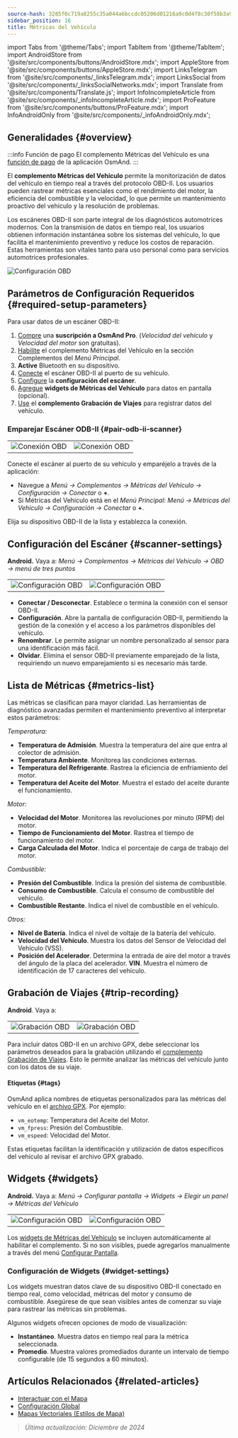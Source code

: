 ```yaml
---
source-hash: 3285f0c719a8255c35a044a6bccdc05206d01216a9c0d4f8c30f58b3a9122f36
sidebar_position: 16
title: Métricas del Vehículo
---
```

import Tabs from '@theme/Tabs';
import TabItem from '@theme/TabItem';
import AndroidStore from '@site/src/components/buttons/AndroidStore.mdx';
import AppleStore from '@site/src/components/buttons/AppleStore.mdx';
import LinksTelegram from '@site/src/components/_linksTelegram.mdx';
import LinksSocial from '@site/src/components/_linksSocialNetworks.mdx';
import Translate from '@site/src/components/Translate.js';
import InfoIncompleteArticle from '@site/src/components/_infoIncompleteArticle.mdx';
import ProFeature from '@site/src/components/buttons/ProFeature.mdx';
import InfoAndroidOnly from '@site/src/components/_infoAndroidOnly.mdx';


<InfoIncompleteArticle/>

<InfoAndroidOnly/>

## Generalidades {#overview}

:::info Función de pago
El complemento Métricas del Vehículo es una [función de pago](../purchases/index.md) de la aplicación OsmAnd.
:::

El **complemento Métricas del Vehículo** permite la monitorización de datos del vehículo en tiempo real a través del protocolo OBD-II. Los usuarios pueden rastrear métricas esenciales como el rendimiento del motor, la eficiencia del combustible y la velocidad, lo que permite un mantenimiento proactivo del vehículo y la resolución de problemas.

Los escáneres OBD-II son parte integral de los diagnósticos automotrices modernos. Con la transmisión de datos en tiempo real, los usuarios obtienen información instantánea sobre los sistemas del vehículo, lo que facilita el mantenimiento preventivo y reduce los costos de reparación. Estas herramientas son vitales tanto para uso personal como para servicios automotrices profesionales.

<Tabs groupId="operating-systems" queryString="current-os">

<TabItem value="android" label="Android">

![Configuración OBD](@site/static/img/plugins/obd/obd_overview_2.png)

</TabItem>

</Tabs>


## Parámetros de Configuración Requeridos {#required-setup-parameters}

Para usar datos de un escáner OBD-II:

1. [Compre](../purchases/) una **suscripción a OsmAnd Pro**. (*Velocidad del vehículo* y *Velocidad del motor* son gratuitas).
2. [Habilite](../plugins/index.md#enable--disable) el complemento Métricas del Vehículo en la sección Complementos del *Menú Principal*.
3. **Active** Bluetooth en su dispositivo.
4. [Conecte](#pair-odb-ii-scanner) el escáner OBD-II al puerto de su vehículo.
5. [Configure](#scanner-settings) la **configuración del escáner**.
6. [Agregue](#widgets) **widgets de Métricas del Vehículo** para datos en pantalla (opcional).
7. [Use](#trip-recording) el **complemento Grabación de Viajes** para registrar datos del vehículo.


### Emparejar Escáner ODB-II {#pair-odb-ii-scanner}

| | |
|--|--|
|![Conexión OBD](@site/static/img/plugins/obd/obd_connect.png)|![Conexión OBD](@site/static/img/plugins/obd/obd_connect_2.png)|

Conecte el escáner al puerto de su vehículo y emparéjelo a través de la aplicación:

- Navegue a *Menú → Complementos → Métricas del Vehículo → Configuración → Conectar* o **+**.
- Si Métricas del Vehículo está en el *Menú Principal*: *Menú → Métricas del Vehículo → Configuración → Conectar* o **+**.

Elija su dispositivo OBD-II de la lista y establezca la conexión.


## Configuración del Escáner {#scanner-settings}

**Android.** Vaya a: *Menú → Complementos → Métricas del Vehículo → OBD → menú de tres puntos*

| | |
|--|--|
|![Configuración OBD](@site/static/img/plugins/obd/obd_settings.png)|![Configuración OBD](@site/static/img/plugins/obd/obd_settings_1.png)|

- **Conectar / Desconectar**. Establece o termina la conexión con el sensor OBD-II.
- **Configuración**. Abre la pantalla de configuración OBD-II, permitiendo la gestión de la conexión y el acceso a los parámetros disponibles del vehículo.
- **Renombrar**. Le permite asignar un nombre personalizado al sensor para una identificación más fácil.
- **Olvidar**. Elimina el sensor OBD-II previamente emparejado de la lista, requiriendo un nuevo emparejamiento si es necesario más tarde.


## Lista de Métricas {#metrics-list}

Las métricas se clasifican para mayor claridad. Las herramientas de diagnóstico avanzadas permiten el mantenimiento preventivo al interpretar estos parámetros:

*Temperatura:*

- **Temperatura de Admisión**. Muestra la temperatura del aire que entra al colector de admisión.
- **Temperatura Ambiente**. Monitorea las condiciones externas.
- **Temperatura del Refrigerante**. Rastrea la eficiencia de enfriamiento del motor.
- **Temperatura del Aceite del Motor**. Muestra el estado del aceite durante el funcionamiento.

*Motor:*

- **Velocidad del Motor**. Monitorea las revoluciones por minuto (RPM) del motor.
- **Tiempo de Funcionamiento del Motor**. Rastrea el tiempo de funcionamiento del motor.
- **Carga Calculada del Motor**. Indica el porcentaje de carga de trabajo del motor.

*Combustible:*

- **Presión del Combustible**. Indica la presión del sistema de combustible.
- **Consumo de Combustible**. Calcula el consumo de combustible del vehículo.
- **Combustible Restante**. Indica el nivel de combustible en el vehículo.

*Otros:*

- **Nivel de Batería**. Indica el nivel de voltaje de la batería del vehículo.
- **Velocidad del Vehículo**. Muestra los datos del Sensor de Velocidad del Vehículo (VSS).
- **Posición del Acelerador**. Determina la entrada de aire del motor a través del ángulo de la placa del acelerador.
  **VIN**. Muestra el número de identificación de 17 caracteres del vehículo.


## Grabación de Viajes {#trip-recording}

**Android**. Vaya a: *<Translate android="true" ids="shared_string_menu,plugins_menu_group,record_plugin_name,shared_string_settings,data_settings,record_obd_data"/>*

| | |
|--|--|
|![Grabación OBD](@site/static/img/plugins/obd/obd_recording.png)| ![Grabación OBD](@site/static/img/plugins/obd/obd_recording_1.png)|

Para incluir datos OBD-II en un archivo GPX, debe seleccionar los parámetros deseados para la grabación utilizando el [complemento Grabación de Viajes](../plugins/trip-recording.md#recording-settings). Esto le permite analizar las métricas del vehículo junto con los datos de su viaje.

#### Etiquetas {#tags}

OsmAnd aplica nombres de etiquetas personalizados para las métricas del vehículo en el [archivo GPX](../plugins/trip-recording.md#recorded-gpx-file). Por ejemplo:

- `vm_eotemp`: Temperatura del Aceite del Motor.
- `vm_fpress`: Presión del Combustible.
- `vm_espeed`: Velocidad del Motor.

Estas etiquetas facilitan la identificación y utilización de datos específicos del vehículo al revisar el archivo GPX grabado.


## Widgets {#widgets}

**Android.** Vaya a: *Menú → Configurar pantalla → Widgets → Elegir un panel → Métricas del Vehículo*

| | |
|--|--|
|![Configuración OBD](@site/static/img/plugins/obd/obd_widget_1.png)| ![Configuración OBD](@site/static/img/plugins/obd/obd_widget.png)|

Los [widgets de Métricas del Vehículo](../widgets/info-widgets.md#vehicle-metrics-widgets) se incluyen automáticamente al habilitar el complemento. Si no son visibles, puede agregarlos manualmente a través del menú [Configurar Pantalla](../widgets/configure-screen.md).

### Configuración de Widgets {#widget-settings}

Los widgets muestran datos clave de su dispositivo OBD-II conectado en tiempo real, como velocidad, métricas del motor y consumo de combustible. Asegúrese de que sean visibles antes de comenzar su viaje para rastrear las métricas sin problemas.

Algunos widgets ofrecen opciones de modo de visualización:

- **Instantáneo**. Muestra datos en tiempo real para la métrica seleccionada.
- **Promedio**. Muestra valores promediados durante un intervalo de tiempo configurable (de 15 segundos a 60 minutos).


## Artículos Relacionados {#related-articles}

- [Interactuar con el Mapa](../../user/map/interact-with-map.md)
- [Configuración Global](../../user/personal/global-settings.md)
- [Mapas Vectoriales (Estilos de Mapa)](../../user/map/vector-maps.md)

> *Última actualización: Diciembre de 2024*